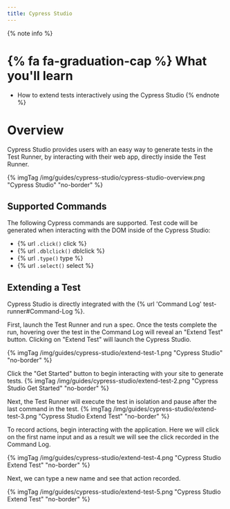 ```yaml
---
title: Cypress Studio
---
```


{% note info %}
# {% fa fa-graduation-cap %} What you'll learn

- How to extend tests interactively using the Cypress Studio
{% endnote %}

# Overview

Cypress Studio provides users with an easy way to generate tests in the Test Runner,  by interacting with their web app, directly inside the Test Runner.


{% imgTag /img/guides/cypress-studio/cypress-studio-overview.png "Cypress Studio" "no-border" %}

## Supported Commands

The following Cypress commands are supported. Test code will be generated when interacting with the DOM inside of the Cypress Studio:

- {% url `.click()` click %}
- {% url `.dblclick()` dblclick %}
- {% url `.type()` type %}
- {% url `.select()` select %}


## Extending a Test

Cypress Studio is directly integrated with the {% url 'Command Log' test-runner#Command-Log %}.

First, launch the Test Runner and run a spec.  Once the tests complete the run, hovering over the test in the Command Log will reveal an "Extend Test" button. Clicking on "Extend Test" will launch the Cypress Studio.

{% imgTag /img/guides/cypress-studio/extend-test-1.png "Cypress Studio" "no-border" %}

Click the "Get Started" button to begin interacting with your site to generate tests.
{% imgTag /img/guides/cypress-studio/extend-test-2.png "Cypress Studio Get Started" "no-border" %}

Next, the Test Runner will execute the test in isolation and pause after the last command in the test.
{% imgTag /img/guides/cypress-studio/extend-test-3.png "Cypress Studio Extend Test" "no-border" %}

To record actions, begin interacting with the application.  Here we will click on the first name input and as a result we will see the click recorded in the Command Log.

{% imgTag /img/guides/cypress-studio/extend-test-4.png "Cypress Studio Extend Test" "no-border" %}

Next, we can type a new name and see that action recorded.

{% imgTag /img/guides/cypress-studio/extend-test-5.png "Cypress Studio Extend Test" "no-border" %}